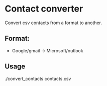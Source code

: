 # Contact converter

Convert csv contacts from a format to another.

## Format:
* Google/gmail -> Microsoft/outlook

## Usage

./convert_contacts contacts.csv

